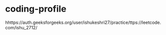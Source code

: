 # coding-profile
hhttps://auth.geeksforgeeks.org/user/ishukeshri27/practice/ttps://leetcode.com/ishu_2712/


